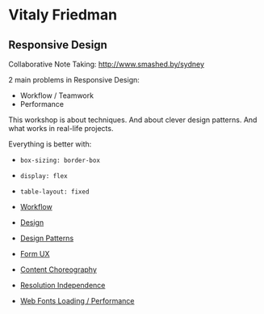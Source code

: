 # Vitaly Friedman

## Responsive Design

Collaborative Note Taking: http://www.smashed.by/sydney

2 main problems in Responsive Design:

* Workflow / Teamwork
* Performance

This workshop is about techniques.
And about clever design patterns.
And what works in real-life projects.

Everything is better with:

* `box-sizing: border-box`
* `display: flex`
* `table-layout: fixed`

* [Workflow](WORKFLOW.md)
* [Design](DESIGN.md)
* [Design Patterns](DESIGN_PATTERNS.md)
* [Form UX](FORM_UX.md)
* [Content Choreography](CONTENT_CHROREOGRAPHY.md)
* [Resolution Independence](RESOLUTION_INDEPENDENC.md)
* [Web Fonts Loading / Performance](WEB_FONTS_LOADING_PERFORMANCE.md)

